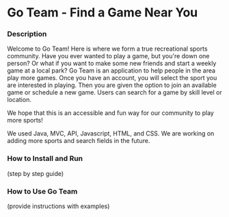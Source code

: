 # Go Team - Find a Game Near You

### Description

Welcome to Go Team! Here is where we form a true recreational sports community.
Have you ever wanted to play a game, but you're down one person? Or what if you want
to make some new friends and start a weekly game at a local park? Go Team is an application to help people in the area play more games. Once you have
an account, you will select the sport you are interested in playing. Then you are given
the option to join an available game or schedule a new game. Users can search for
a game by skill level or location.

We hope that this is an accessible and fun way for our community to play more sports!

We used Java, MVC, API, Javascript, HTML, and CSS. We are working on adding more sports and search fields in the future.

### How to Install and Run

(step by step guide)

### How to Use Go Team

(provide instructions with examples) 


